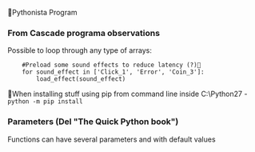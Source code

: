 Pythonista Program

### From Cascade programa observations

Possible to loop through any type of arrays:
```
	#Preload some sound effects to reduce latency (?) 
	for sound_effect in ['Click_1', 'Error', 'Coin_3']:
		load_effect(sound_effect)
```
When installing stuff using pip from command line inside C:\Python27 - 
`` python -m pip install``

### Parameters (Del "The Quick Python book")
Functions can have  several parameters and with default values

